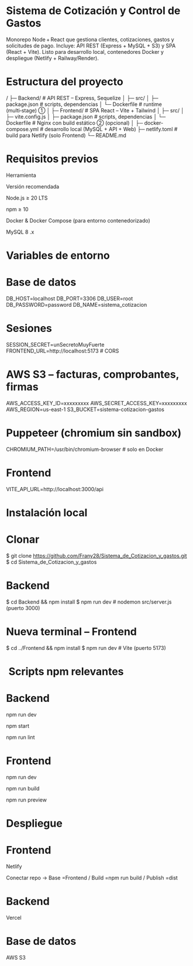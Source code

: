 # Sistema de Cotización y Control de Gastos

Monorepo Node + React que gestiona clientes, cotizaciones, gastos y solicitudes de pago.  Incluye: API REST (Express + MySQL + S3) y SPA (React + Vite).  Listo para desarrollo local, contenedores Docker y despliegue (Netlify + Railway/Render).

# Estructura del proyecto
/
├─ Backend/              # API REST – Express, Sequelize
│  ├─ src/
│  ├─ package.json       # scripts, dependencias
│  └─ Dockerfile         # runtime (multi‑stage) ①
│
├─ Frontend/             # SPA React – Vite + Tailwind
│  ├─ src/
│  ├─ vite.config.js
│  ├─ package.json       # scripts, dependencias
│  └─ Dockerfile         # Nginx con build estático ② (opcional)
│
├─ docker-compose.yml    # desarrollo local (MySQL + API + Web)
├─ netlify.toml          # build para Netlify (solo Frontend)
└─ README.md

# Requisitos previos

Herramienta

Versión recomendada

Node.js ≥ 20 LTS

npm ≥ 10

Docker & Docker Compose (para entorno contenedorizado)

MySQL 8 .x 

# Variables de entorno

# Base de datos
DB_HOST=localhost
DB_PORT=3306
DB_USER=root
DB_PASSWORD=password
DB_NAME=sistema_cotizacion

# Sesiones
SESSION_SECRET=unSecretoMuyFuerte
FRONTEND_URL=http://localhost:5173       # CORS

# AWS S3 – facturas, comprobantes, firmas
AWS_ACCESS_KEY_ID=xxxxxxxxx
AWS_SECRET_ACCESS_KEY=xxxxxxxxx
AWS_REGION=us-east-1
S3_BUCKET=sistema-cotizacion-gastos

# Puppeteer (chromium sin sandbox)
CHROMIUM_PATH=/usr/bin/chromium-browser  # solo en Docker

# Frontend
VITE_API_URL=http://localhost:3000/api

# Instalación local 
# Clonar
$ git clone https://github.com/Frany28/Sistema_de_Cotizacion_y_gastos.git
$ cd Sistema_de_Cotizacion_y_gastos

# Backend
$ cd Backend && npm install
$ npm run dev         # nodemon src/server.js (puerto 3000)

# Nueva terminal – Frontend
$ cd ../Frontend && npm install
$ npm run dev         # Vite (puerto 5173)

#  Scripts npm relevantes

# Backend

npm run dev

npm start

npm run lint

# Frontend

npm run dev

npm run build

npm run preview

# Despliegue

# Frontend

Netlify

Conectar repo → Base =Frontend / Build =npm run build / Publish =dist

# Backend

Vercel

# Base de datos

AWS S3
